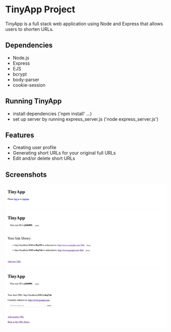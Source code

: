 # TinyApp Project

TinyApp is a full stack web application using Node and Express that allows users to shorten URLs.

## Dependencies

- Node.js
- Express
- EJS
- bcrypt
- body-parser
- cookie-session

## Running TinyApp

- install dependencies ('npm install' ...)
- set up server by running express_server.js ('node express_server.js')

## Features

- Creating user profile
- Generating short URLs for your original full URLs
- Edit and/or delete short URLs

## Screenshots

!['Screenshot of login prompt page'](https://github.com/somusz/TinyApp/blob/master/docs/Screenshot-TinyApp%20Login%20Prompt.png?raw=true)
!['Screenshot of URL library page'](https://github.com/somusz/TinyApp/blob/master/docs/Screenshot-TinyApp%20URL%20Library.png?raw=true)
!['Screenshot of URL edit page'](https://github.com/somusz/TinyApp/blob/master/docs/Screenshot-TinyApp%20URL%20Edit.png?raw=true)